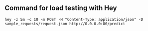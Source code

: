 ## Command for load testing with Hey

`hey -z 5m -c 10 -m POST -H "Content-Type: application/json" -D sample_requests/request.json http://0.0.0.0:80/predict`